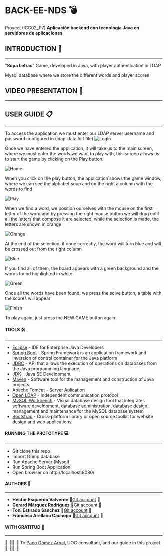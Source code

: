# BACK-EE-NDS :bomb:
Proyect (ICC02_P7) **Aplicación backend con tecnologia Java en servidores de aplicaciones**

## INTRODUCTION :rocket:
***
"__Sopa Letras__" Game, developed in Java, with player authentication in LDAP

Mysql database where we store the different words and player scores
## VIDEO PRESENTATION :movie_camera:
***

## USER GUIDE :clipboard:
***
To access the application we must enter our LDAP server username and password configured in (ldap-data.ldif file)
![Login](https://github.com/hectoresquerdo/BACK-EE-NDS/blob/master/images/login.png)

Once we have entered the application, it will take us to the main screen, where we must enter the words we want to play with, this screen allows us to start the game by clicking on the Play button.

![Home](https://github.com/hectoresquerdo/BACK-EE-NDS/blob/master/images/home.png)

When you click on the play button, the application shows the game window, where we can see the alphabet soup and on the right a column with the words to find

![Play](https://github.com/hectoresquerdo/BACK-EE-NDS/blob/master/images/play.png)

When we find a word, we position ourselves with the mouse on the first letter of the word and by pressing the right mouse button we will drag until all the letters that compose it are selected, while the selection is made, the letters are shown in orange

![Orange](https://github.com/hectoresquerdo/BACK-EE-NDS/blob/master/images/orange.png)

At the end of the selection, if done correctly, the word will turn blue and will be crossed out from the right column

![Blue](https://github.com/hectoresquerdo/BACK-EE-NDS/blob/master/images/blue.png)

If you find all of them, the board appears with a green background and the words found highlighted in white

![Green](https://github.com/hectoresquerdo/BACK-EE-NDS/blob/master/images/green.png)

Once all the words have been found, we press the solve button, a table with the scores will appear

![Finish](https://github.com/hectoresquerdo/BACK-EE-NDS/blob/master/images/finish.png)

To play again, just press the NEW GAME button again.
#### TOOLS :hammer_and_wrench:
***
- [Eclipse](https://www.eclipse.org) - IDE for Enterprise Java Developers
- [Spring Boot](https://spring.io/projects/spring-boot) - Spring Framework is an application framework and inversion of control container for the Java platform
- [JDBC](https://docs.microsoft.com/es-es/sql/connect/jdbc/download-microsoft-jdbc-driver-for-sql-server?view=sql-server-ver15) - API that allows the execution of operations on databases from the Java programming language
- [JDK](https://www.oracle.com/es/java/technologies/javase-downloads.html) - Java SE Development 
- [Maven](https://maven.apache.org/) - Software tool for the management and construction of Java projects
- [Apache Tomcat](http://tomcat.apache.org/) - Server Aplication
- [Open LDAP](https://www.openldap.org/) - Independent communication protocol
- [MySQL Workbench](https://www.mysql.com/products/workbench/) - Visual database design tool that integrates software development, database administration, database design, management and maintenance for the MySQL database system
- [Bootstrap](https://getbootstrap.com/) - Cross-platform library or open source toolkit for website design and web applications

#### RUNNING THE PROTOTYPE :computer:
***
- Git clone this repo
- Import Dump database
- Run Apache Server (Mysql)
- Run Spring Boot Application
- Open browser on http://localhost:8080/

#### AUTHORS :monkey:
***
- __Héctor Esquerdo Valverde__            🐛[Git account](https://github.com/hectoresquerdo) 🐛
- __Gerard Márquez Rodríguez__            🐛[Git account](https://github.com/gmarquezro) 🐛
- __Toni Estirado Sanchez__               🐛[Git account](https://github.com/testirado) 🐛
- __Francesc Arellano Cachopo__           🐛[Git account](https://github.com/aretek88) 🐛
#### WITH GRATITUD :tada:
***
:hammer: :wrench::hammer: :wrench: To [Paco Gómez Arnal](https://www.youtube.com/c/PacoGomez), UOC consultant, and our guide in this project :hammer: :wrench::hammer: :wrench:


